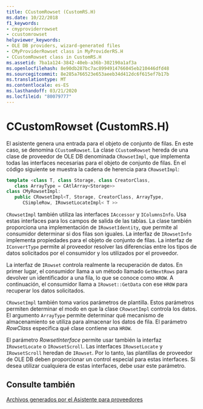 ```yaml
---
title: CCustomRowset (CustomRS.H)
ms.date: 10/22/2018
f1_keywords:
- cmyproviderrowset
- ccustomrowset
helpviewer_keywords:
- OLE DB providers, wizard-generated files
- CMyProviderRowset class in MyProviderRS.H
- CCustomRowset class in CustomRS.H
ms.assetid: 7ba1a124-3842-40eb-a36b-302190a1af3a
ms.openlocfilehash: 8e90db287bc7ac8994914766045eb210446dfd48
ms.sourcegitcommit: 8e285a766523e653aeeb34d412dc6f615ef7b17b
ms.translationtype: MT
ms.contentlocale: es-ES
ms.lasthandoff: 03/21/2020
ms.locfileid: "80079777"
---
```

# <a name="ccustomrowset-customrsh"></a>CCustomRowset (CustomRS.H)

El asistente genera una entrada para el objeto de conjunto de filas. En este caso, se denomina `CCustomRowset`. La clase `CCustomRowset` hereda de una clase de proveedor de OLE DB denominada `CRowsetImpl`, que implementa todas las interfaces necesarias para el objeto de conjunto de filas. En el código siguiente se muestra la cadena de herencia para `CRowsetImpl`:

```cpp
template <class T, class Storage, class CreatorClass,
   class ArrayType = CAtlArray<Storage>>
class CMyRowsetImpl:
   public CRowsetImpl<T, Storage, CreatorClass, ArrayType,
      CSimpleRow, IRowsetLocateImpl< T >>
```

`CRowsetImpl` también utiliza las interfaces `IAccessor` y `IColumnsInfo`. Usa estas interfaces para los campos de salida de las tablas. La clase también proporciona una implementación de `IRowsetIdentity`, que permite al consumidor determinar si dos filas son iguales. La interfaz de `IRowsetInfo` implementa propiedades para el objeto de conjunto de filas. La interfaz de `IConvertType` permite al proveedor resolver las diferencias entre los tipos de datos solicitados por el consumidor y los utilizados por el proveedor.

La interfaz de `IRowset` controla realmente la recuperación de datos. En primer lugar, el consumidor llama a un método llamado `GetNextRows` para devolver un identificador a una fila, lo que se conoce como `HROW`. A continuación, el consumidor llama a `IRowset::GetData` con ese `HROW` para recuperar los datos solicitados.

`CRowsetImpl` también toma varios parámetros de plantilla. Estos parámetros permiten determinar el modo en que la clase `CRowsetImpl` controla los datos. El argumento `ArrayType` permite determinar qué mecanismo de almacenamiento se utiliza para almacenar los datos de fila. El parámetro *RowClass* especifica qué clase contiene una `HROW`.

El parámetro *RowsetInterface* permite usar también la interfaz `IRowsetLocate` o `IRowsetScroll`. Las interfaces `IRowsetLocate` y `IRowsetScroll` heredan de `IRowset`. Por lo tanto, las plantillas de proveedor de OLE DB deben proporcionar un control especial para estas interfaces. Si desea utilizar cualquiera de estas interfaces, debe usar este parámetro.

## <a name="see-also"></a>Consulte también

[Archivos generados por el Asistente para proveedores](../../data/oledb/provider-wizard-generated-files.md)<br/>
